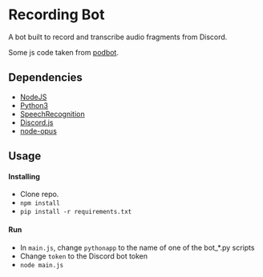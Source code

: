 # Recording Bot
A bot built to record and transcribe audio fragments from Discord.

Some js code taken from [podbot](https://github.com/Fiddlekins/podbot).

## Dependencies
+ [NodeJS](https://nodejs.org/)
+ [Python3](https://www.python.org/)
+ [SpeechRecognition](https://pypi.python.org/pypi/SpeechRecognition/)
+ [Discord.js](https://discord.js.org)
+ [node-opus](https://www.npmjs.com/package/node-opus)

## Usage
#### Installing
+ Clone repo.
+ ```npm install```
+ ```pip install -r requirements.txt```
#### Run
+ In ```main.js```, change ```pythonapp``` to the name of one of the bot_\*.py scripts
+ Change ```token``` to the Discord bot token
+ ```node main.js```